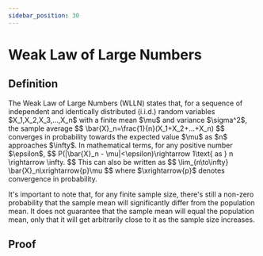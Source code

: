 ```yaml
---
sidebar_position: 30
---
```

# Weak Law of Large Numbers

## Definition
<div style={{ textAlign: 'justify' }}>
The Weak Law of Large Numbers (WLLN) states that, for a sequence of independent and identically distributed (i.i.d.) random variables $X_1,X_2,X_3,…,X_n$​ with a finite mean $\mu$ and variance $\sigma^2$, the sample average
$$
\bar{X}_n=\frac{1}{n}(X_1+X_2+…+X_n)
$$
converges in probability towards the expected value $\mu$ as $n$ approaches $\infty$. In mathematical terms, for any positive number $\epsilon$,
$$
P(|\bar{X}_n - \mu|<\epsilon)\rightarrow 1\text{ as } n \rightarrow \infty.
$$
This can also be written as
$$
\lim_{n\to\infty} \bar{X}_n\xrightarrow{p}\mu
$$
where $\xrightarrow{p}$ denotes convergence in probability.  

It's important to note that, for any finite sample size, there's still a non-zero probability that the sample mean will significantly differ from the population mean. It does not guarantee that the sample mean will equal the population mean, only that it will get arbitrarily close to it as the sample size increases.
</div>

## Proof